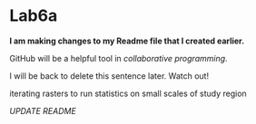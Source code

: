 # Lab6a

**I am making changes to my Readme file that I created earlier.**

GitHub will be a helpful tool in *collaborative programming*.

I will be back to delete this sentence later. Watch out!

iterating rasters to run statistics on small scales of study region

*UPDATE README*
